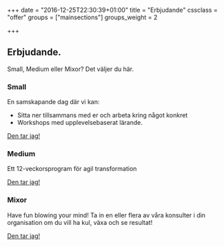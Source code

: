 +++
date = "2016-12-25T22:30:39+01:00"
title = "Erbjudande"
cssclass = "offer"
groups = ["mainsections"]
groups_weight = 2

+++

## Erbjudande.
Small, Medium eller Mixor? Det väljer du här.
<!--more-->

### Small
En samskapande dag där vi kan:

* Sitta ner tillsammans med er och arbeta kring något konkret
* Workshops med upplevelsebaserat lärande.

[Den tar jag!](mailto:team@lixor.se)

### Medium
Ett 12-veckorsprogram för agil transformation

[Den tar jag!](mailto:team@lixor.se)

### Mixor
Have fun blowing your mind! Ta in en eller flera av våra konsulter i din organisation om du vill ha kul, växa och
se resultat!

[Den tar jag!](mailto:team@lixor.se)

